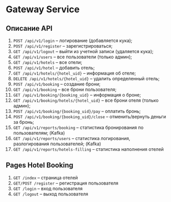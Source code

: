 # Gateway Service

## Описание API
1. `POST /api/v1/login` – логирование (добавляется кука);
2. `POST /api/v1/register` – зарегистрироваться;
3. `GET /api/v1/logout` – выйти из учетной записи (удаляется кука);
4. `GET /api/v1/users` – все пользователи (только админ);
5. `GET /api/v1/hotels` – все отели;
6. `POST /api/v1/hotel` – добавить отель;
7. `GET /api/v1/hotels/{hotel_uid}` – информация об отеле;
8. `DELETE /api/v1/hotels/{hotel_uid}` – удалить определенный отель;
9. `POST /api/v1/booking` – создание брони;
10. `GET /api/v1/booking` – все брони пользователя;
11. `GET /api/v1/booking/{booking_uid}` – информация о броне;
12. `GET /api/v1/booking/hotels/{hotel_uid}` – все брони отеля (только админ);
13. `POST /api/v1/booking/{booking_uid}/pay` – оплатить бронь;
14. `POST /api/v1/booking/{booking_uid}/close` – отменить/вернуть деньги за бронь;
15. `GET /api/v1/reports/booking` – статистика бронирования по пользователям; (Kafka)
16. `GET /api/v1/reports/users` – статистика логирования, разлогирования пользователей; (Kafka)
17. `GET /api/v1/reports/hotels-filling` – статистика наполнения отелей

## Pages Hotel Booking

1. `GET /index` – страница отелей 
2. `GET/POST /register` – регистрация пользователя 
3. `GET /login` – вход пользователя
4. `GET /logout` – выход пользователя 
